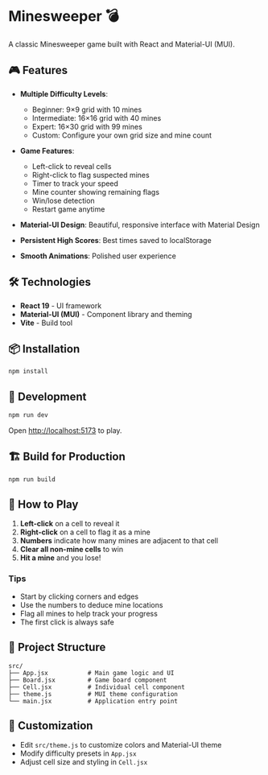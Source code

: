 # Minesweeper 💣

A classic Minesweeper game built with React and Material-UI (MUI).

## 🎮 Features

- **Multiple Difficulty Levels**:
  - Beginner: 9×9 grid with 10 mines
  - Intermediate: 16×16 grid with 40 mines
  - Expert: 16×30 grid with 99 mines
  - Custom: Configure your own grid size and mine count
  
- **Game Features**:
  - Left-click to reveal cells
  - Right-click to flag suspected mines
  - Timer to track your speed
  - Mine counter showing remaining flags
  - Win/lose detection
  - Restart game anytime

- **Material-UI Design**: Beautiful, responsive interface with Material Design
- **Persistent High Scores**: Best times saved to localStorage
- **Smooth Animations**: Polished user experience

## 🛠️ Technologies

- **React 19** - UI framework
- **Material-UI (MUI)** - Component library and theming
- **Vite** - Build tool

## 📦 Installation

```bash
npm install
```

## 🚀 Development

```bash
npm run dev
```

Open [http://localhost:5173](http://localhost:5173) to play.

## 🏗️ Build for Production

```bash
npm run build
```

## 🎯 How to Play

1. **Left-click** on a cell to reveal it
2. **Right-click** on a cell to flag it as a mine
3. **Numbers** indicate how many mines are adjacent to that cell
4. **Clear all non-mine cells** to win
5. **Hit a mine** and you lose!

### Tips
- Start by clicking corners and edges
- Use the numbers to deduce mine locations
- Flag all mines to help track your progress
- The first click is always safe

## 📁 Project Structure

```
src/
├── App.jsx           # Main game logic and UI
├── Board.jsx         # Game board component
├── Cell.jsx          # Individual cell component
├── theme.js          # MUI theme configuration
└── main.jsx          # Application entry point
```

## 🎨 Customization

- Edit `src/theme.js` to customize colors and Material-UI theme
- Modify difficulty presets in `App.jsx`
- Adjust cell size and styling in `Cell.jsx`
